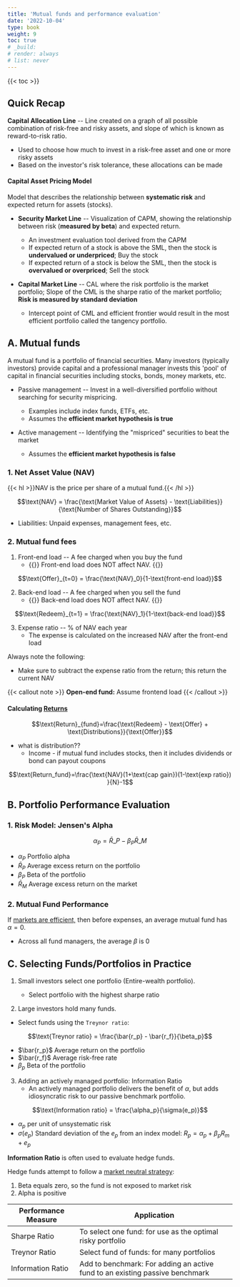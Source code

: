 ```yaml
---
title: 'Mutual funds and performance evaluation'
date: '2022-10-04'
type: book
weight: 9
toc: true
# _build:
# render: always
# list: never
---
```


{{< toc >}}

## Quick Recap

**Capital Allocation Line** -- Line created on a graph of all possible combination of risk-free and risky assets, and slope of which is known as reward-to-risk ratio.

- Used to choose how much to invest in a risk-free asset and one or more risky assets
- Based on the investor's risk tolerance, these allocations can be made

#### Capital Asset Pricing Model

Model that describes the relationship between **systematic risk** and expected return for assets (stocks).

- **Security Market Line** -- Visualization of CAPM, showing the relationship between risk (**measured by beta**) and expected return.

  - An investment evaluation tool derived from the CAPM
  - If expected return of a stock is above the SML, then the stock is **undervalued or underpriced**; Buy the stock
  - If expected return of a stock is below the SML, then the stock is **overvalued or overpriced**; Sell the stock

- **Capital Market Line** -- CAL where the risk portfolio is the market portfolio; Slope of the CML is the sharpe ratio of the market portfolio; **Risk is measured by standard deviation**

  - Intercept point of CML and efficient frontier would result in the most efficient portfolio called the tangency portfolio.

## A. Mutual funds

A mutual fund is a portfolio of financial securities. Many investors (typically investors) provide capital and a professional manager invests this 'pool' of capital in financial securities including stocks, bonds, money markets, etc.

- Passive management -- Invest in a well-diversified portfolio without searching for security mispricing.

  - Examples include index funds, ETFs, etc.
  - Assumes the **efficient market hypothesis is true**

- Active management -- Identifying the "mispriced" securities to beat the market
  - Assumes the **efficient market hypothesis is false**

### 1. Net Asset Value (NAV)

{{< hl >}}NAV is the price per share of a mutual fund.{{< /hl >}}

$$\text{NAV} = \frac{\text{Market Value of Assets} - \text{Liabilities}}{\text{Number of Shares Outstanding}}$$

- Liabilities: Unpaid expenses, management fees, etc.

### 2. Mutual fund fees

1. Front-end load -- A fee charged when you buy the fund
   - {{<hl>}} Front-end load does NOT affect NAV. {{</hl>}}

$$\text{Offer}_{t=0} = \frac{\text{NAV}_0}{1-\text{front-end load}}$$

2. Back-end load -- A fee charged when you sell the fund
   - {{<hl>}} Back-end load does NOT affect NAV. {{</hl>}}

$$\text{Redeem}_{t=1} = \frac{\text{NAV}_1}{1-\text{back-end load}}$$

3. Expense ratio -- % of NAV each year
   - The expense is calculated on the increased NAV after the front-end load

Always note the following:

- Make sure to subtract the expense ratio from the return; this return the current NAV

{{< callout note >}}
**Open-end fund:** Assume frontend load
{{< /callout >}}

#### Calculating <u>Returns</u>

$$\text{Return}_{fund}=\frac{\text{Redeem} - \text{Offer} + \text{Distributions}}{\text{Offer}}$$

- what is distribution??
  - Income - if mutual fund includes stocks, then it includes dividends or bond can payout coupons

$$\text{Return_fund}=\frac{\text{NAV}(1+\text{cap gain})(1-\text{exp ratio}) }{N}-1$$

## B. Portfolio Performance Evaluation

### 1. Risk Model: Jensen's Alpha

$$\alpha_P = \bar{R}\_P - \beta_P \bar{R}\_M$$

- $\alpha_P$ Portfolio alpha
- $\bar{R}_P$ Average excess return on the portfolio
- $\beta_P$ Beta of the portfolio
- $\bar{R}_M$ Average excess return on the market

### 2. Mutual Fund Performance

If <u>markets are efficient,</u> then before expenses, an average mutual fund has $\alpha = 0$.

- Across all fund managers, the average $\beta$ is 0

## C. Selecting Funds/Portfolios in Practice

1. Small investors select one portfolio (Entire-wealth portfolio).

   - Select portfolio with the highest sharpe ratio

2. Large investors hold many funds.

- Select funds using the `Treynor ratio`:

$$\text{Treynor ratio} = \frac{\bar{r_p} - \bar{r_f}}{\beta_p}$$

- $\bar{r_p}$ Average return on the portfolio
- $\bar{r_f}$ Average risk-free rate
- $\beta_p$ Beta of the portfolio

3. Adding an actively managed portfolio: Information Ratio
   - An actively managed portfolio delivers the benefit of $\alpha$, but adds idiosyncratic risk to our passive benchmark portfolio.

$$\text{Information ratio} = \frac{\alpha_p}{\sigma(e_p)}$$

- $\alpha_p$ per unit of unsystematic risk
- $\sigma(e_p)$ Standard deviation of the $e_p$ from an index model: $R_p = \alpha_p + \beta_p R_m + e_p$

**Information Ratio** is often used to evaluate hedge funds.

Hedge funds attempt to follow a <u>market neutral strategy</u>:

1. Beta equals zero, so the fund is not exposed to market risk
2. Alpha is positive

| Performance Measure | Application                                                                  |
| ------------------- | ---------------------------------------------------------------------------- |
| Sharpe Ratio        | To select one fund: for use as the optimal risky portfolio                   |
| Treynor Ratio       | Select fund of funds: for many portfolios                                    |
| Information Ratio   | Add to benchmark: For adding an active fund to an existing passive benchmark |
